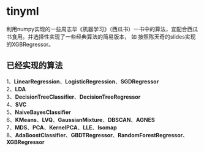 # tinyml
利用numpy实现的一些周志华《机器学习》（西瓜书）一书中的算法，宜配合西瓜书食用。并选择性实现了一些经典算法的简易版本，
如 按照陈天奇的slides实现的XGBRegressor。
## 已经实现的算法
1、**LinearRegression**、**LogisticRegression**、**SGDRegressor**  
2、**LDA**  
3、**DecisionTreeClassifier**、**DecisionTreeRegressor**  
4、**SVC**  
5、**NaiveBayesClassifier**  
6、**KMeans**、**LVQ**、**GaussianMixture**、**DBSCAN**、**AGNES**  
7、**MDS**、**PCA**、**KernelPCA**、**LLE**、**Isomap**  
8、**AdaBoostClassifier**、**GBDTRegressor**、**RandomForestRegressor**、
**XGBRegressor**
